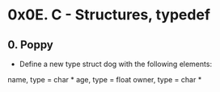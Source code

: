 # 0x0E. C - Structures, typedef
## 0. Poppy
* Define a new type struct dog with the following elements:

name, type = char *
age, type = float
owner, type = char *

